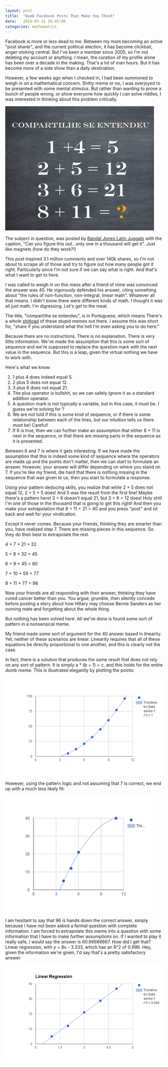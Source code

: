 ```yaml
---
layout: post
title:  "Dumb Facebook Posts That Make You Think"
date:   2016-05-15 20:45:00
categories: mathematics
---
```


Facebook is more or less dead to me. Between my mom becoming an active "post sharer", and the current political election, it has become clickbait, anger-stoking central.
But I've been a member since 2005, so I'm not deleting my account or anything. I mean, the curation of my profile alone has been over a decade in the making. That's a lot of man hours.
But it has become more of a side show than a daily destination. 

However, a few weeks ago when I checked in, I had been summoned to weigh in on a mathematical concern. Shitty meme or no, I was overjoyed to be presented with some mental
stimulus. But rather than wanting to prove a bunch of people wrong, or show everyone how quickly I can solve riddles, I was interested in thinking about this problem
critically. 

![The dumb post in question](https://raw.githubusercontent.com/bdetweiler/bdetweiler.github.io/master/images/facebook_post.jpg "The dumb post in question")

The subject in question, was posted by [Randal Jones Latin Juggalo](https://www.facebook.com/randall.joneslatinjuggalo/posts/1048238075247858) with the caption, 
"Can you figure this out...only one in a thousand will get it". Just like magnets (how do they work?!)

This post inspired 3.1 million comments and over 140k shares, so I'm not about to scrape all of those and try to figure out how many people got it right. Particularly since
I'm not sure if we can say what is right. And that's what I want to get to here.

I was called to weigh in on this mess after a friend of mine was convinced the answer was 40. He vigorously defended his answer, citing something about "the rules of non-function, non-integral, linear math".
Whatever all that means. I didn't know there were different kinds of math. I thought it was all just math. I'm digressing. Let's get to the meat.

The title, "compartilhe se entendeu", is in Portuguese, which means There's a whole
[shitload](https://www.google.com/search?q=compartilhe+se+entendeu&espv=2&biw=1866&bih=994&tbm=isch&imgil=kfJT4jQNgLt3pM%253A%253BWrIp-XVpvem6yM%253Bhttps%25253A%25252F%25252Fwww.flickr.com%25252Fphotos%25252Fmarciofiorini%25252F10617874024&source=iu&pf=m&fir=kfJT4jQNgLt3pM%253A%252CWrIp-XVpvem6yM%252C_&usg=__DE6TWYPDBNIv6m2AehT_uzluLsQ%3D&dpr=0.9#tbm=isch&q=compartilhe+se+entendeu)
of these stupid memes out there. I assume this was short for, "share if you understand what the hell I'm even asking you to do here." 

Because there are no instructions. There is no explanation. There is very little information. We've made the assumption that this is some sort of sequence and we're supposed to replace the question
mark with the next value in the sequence. But this is a leap, given the virtual nothing we have to work with.

Here's what we know:

1. 1 plus 4 does indeed equal 5.
2. 2 plus 5 does not equal 12.
3. 3 plus 6 does not equal 21.
4. The plus operator is bullshit, so we can safely ignore it as a standard addition operator.
5. A question mark is not typically a variable, but in this case, it must be. I guess we're solving for ?
6. We are not told if this is some kind of sequence, or if there is some relationship between each of the lines, but our intuition tells us there must be! Careful!
7. If 6 is true, then we can further make an assumption that either 8 + 11 is next in the sequence, or that there are missing parts in the sequence as it is presented.

Between 6 and 7 is where it gets interesting. If we have made the assumption that this is indeed some kind of sequence where the operators are made up and the points don't matter, then
we can start to formulate an answer. However, your answer will differ depending on where you stand on 7. If you're like my friend, die hard that there is nothing missing in the sequence 
that was given to us, then you start to formulate a response.

Using your pattern deducing skills, you realize that while 2 + 5 does not equal 12, 2 + 5 + 5 does! And 5 was the result from the first line! Maybe there's a pattern here! 3 + 6 doesn't equal 21, but
3 + 6 + 12 does! Holy shit! I'm one of those in the thousand that is going to get this right! And then you make your extrapolation that 8 + 11 + 21 = 40 and you press "post" and sit back and wait
for your vindication. 

Except it never comes. Because your friends, thinking they are smarter than you, have realized step 7. There are missing pieces in this sequence. So they do their best to extrapolate the rest.

4 + 7 + 21 = 32

5 + 8 + 32 = 45

6 + 9 + 45 = 60

7 + 10 + 59 = 77

8 + 11 + 77 = 96

Now your friends are all responding with their answer, thinking they have cured cancer better than you. You argue, grumble, then silently concede before posting a
story about how Hillary may choose Bernie Sanders as her running mate and forgetting about the whole thing.

But nothing has been solved here. All we've done is found some sort of pattern in a nonsensical meme.

My friend made some sort of argument for the 40 answer based in linearity. Yet, neither of these scenarios are linear. Linearity requires that all of these equations be directly proportional to
one another, and this is clearly not the case. 

In fact, there is a solution that produces the same result that does not rely on any sort of pattern. It is simply a * (b + 1) = c, and this holds for the entire dumb meme. This is illustrated
elegantly by plotting the points:

![The supposedly correct answer](https://raw.githubusercontent.com/bdetweiler/bdetweiler.github.io/master/images/facebook_post_answer_right.jpg "The supposed correct answer")

However, using the pattern logic and not assuming that 7 is correct, we end up with a much less likely fit:

![The definitely not correct](https://raw.githubusercontent.com/bdetweiler/bdetweiler.github.io/master/images/facebook_post_answer_wrong.jpg "The definitely not correct answer")

I am hesitant to say that 96 is hands down the correct answer, simply because I have not been asked a formal question with complete information. I am forced to extrapolate this meme into a question
with some information that I have to make further assumptions on. If I wanted to play it really safe, I would say the answer is 60.66666667. How did I get that? Linear regression, with y = 8x -
3.333, which has an R^2 of 0.999. Hey, given the information we're given, I'd say that's a pretty satisfactory answer.

![The plausible answer? Sure, why not.](https://raw.githubusercontent.com/bdetweiler/bdetweiler.github.io/master/images/facebook_post_answer_mine.jpg "A plausible answer? Sure, why not.")

